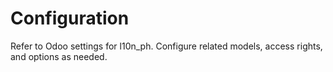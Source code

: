 # Configuration

Refer to Odoo settings for l10n_ph. Configure related models, access rights, and options as needed.
